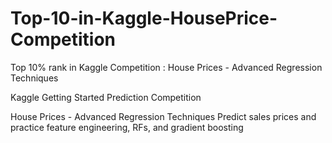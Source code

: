 # Top-10-in-Kaggle-HousePrice-Competition
Top 10% rank in Kaggle Competition : House Prices - Advanced Regression Techniques

Kaggle Getting Started Prediction Competition

House Prices - Advanced Regression Techniques
Predict sales prices and practice feature engineering, RFs, and gradient boosting

